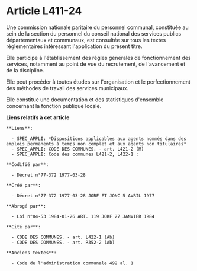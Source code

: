 # Article L411-24

Une commission nationale paritaire du personnel communal, constituée au sein de la section du personnel du conseil national
des services publics départementaux et communaux, est consultée sur tous les textes réglementaires intéressant l'application
du présent titre.

Elle participe à l'établissement des règles générales de fonctionnement des services, notamment au point de vue du
recrutement, de l'avancement et de la discipline.

Elle peut procéder à toutes études sur l'organisation et le perfectionnement des méthodes de travail des services municipaux.

Elle constitue une documentation et des statistiques d'ensemble concernant la fonction publique locale.

**Liens relatifs à cet article**

	**Liens**:

	  - SPEC_APPLI: *Dispositions applicables aux agents nommés dans des emplois permanents à temps non complet et aux agents non titulaires*
	  - SPEC_APPLI: CODE DES COMMUNES. - art. L421-2 (M)
	  - SPEC_APPLI: Code des communes L421-2, L422-1 :

	**Codifié par**:

	  - Décret n°77-372 1977-03-28

	**Créé par**:

	  - Décret n°77-372 1977-03-28 JORF ET JONC 5 AVRIL 1977

	**Abrogé par**:

	  - Loi n°84-53 1984-01-26 ART. 119 JORF 27 JANVIER 1984

	**Cité par**:

	  - CODE DES COMMUNES. - art. L422-1 (Ab)
	  - CODE DES COMMUNES. - art. R352-2 (Ab)

	**Anciens textes**:

	  - Code de l'administration communale 492 al. 1
